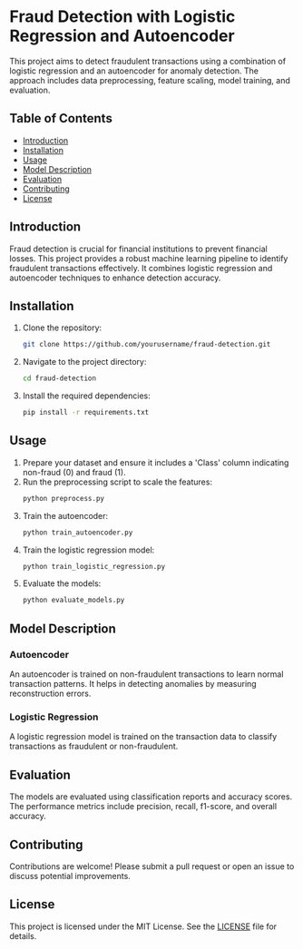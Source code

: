 # Fraud Detection with Logistic Regression and Autoencoder

This project aims to detect fraudulent transactions using a combination of logistic regression and an autoencoder for anomaly detection. The approach includes data preprocessing, feature scaling, model training, and evaluation.

## Table of Contents
- [Introduction](#introduction)
- [Installation](#installation)
- [Usage](#usage)
- [Model Description](#model-description)
- [Evaluation](#evaluation)
- [Contributing](#contributing)
- [License](#license)

## Introduction

Fraud detection is crucial for financial institutions to prevent financial losses. This project provides a robust machine learning pipeline to identify fraudulent transactions effectively. It combines logistic regression and autoencoder techniques to enhance detection accuracy.

## Installation

1. Clone the repository:
    ```bash
    git clone https://github.com/yourusername/fraud-detection.git
    ```
2. Navigate to the project directory:
    ```bash
    cd fraud-detection
    ```
3. Install the required dependencies:
    ```bash
    pip install -r requirements.txt
    ```

## Usage

1. Prepare your dataset and ensure it includes a 'Class' column indicating non-fraud (0) and fraud (1).
2. Run the preprocessing script to scale the features:
    ```python
    python preprocess.py
    ```
3. Train the autoencoder:
    ```python
    python train_autoencoder.py
    ```
4. Train the logistic regression model:
    ```python
    python train_logistic_regression.py
    ```
5. Evaluate the models:
    ```python
    python evaluate_models.py
    ```

## Model Description

### Autoencoder
An autoencoder is trained on non-fraudulent transactions to learn normal transaction patterns. It helps in detecting anomalies by measuring reconstruction errors.

### Logistic Regression
A logistic regression model is trained on the transaction data to classify transactions as fraudulent or non-fraudulent.

## Evaluation

The models are evaluated using classification reports and accuracy scores. The performance metrics include precision, recall, f1-score, and overall accuracy.

## Contributing

Contributions are welcome! Please submit a pull request or open an issue to discuss potential improvements.

## License

This project is licensed under the MIT License. See the [LICENSE](LICENSE) file for details.

